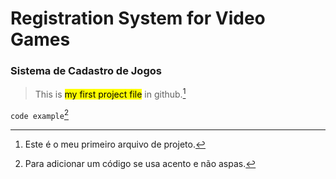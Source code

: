 # Registration System for Video Games
### **Sistema de Cadastro de Jogos**

> This is <mark>my first project file</mark> in github.[^1]

`code example`[^2]

[^1]:Este é o meu primeiro arquivo de projeto.
[^2]: Para adicionar um código se usa acento e não aspas.

